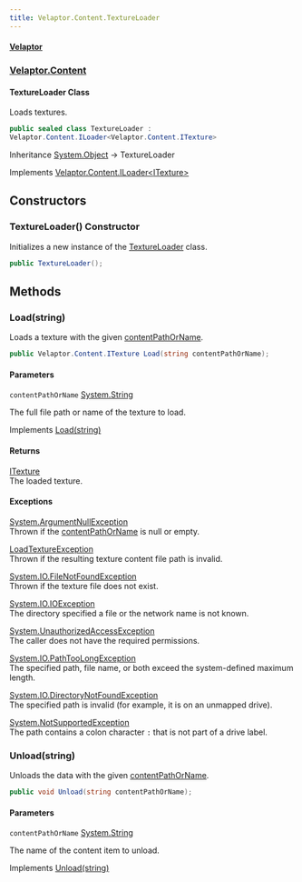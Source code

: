 ```yaml
---
title: Velaptor.Content.TextureLoader
---
```


#### [Velaptor](Namespaces.md 'Velaptor Namespaces')
### [Velaptor.Content](Velaptor.Content.md 'Velaptor.Content')

#### TextureLoader Class

Loads textures.

```csharp
public sealed class TextureLoader :
Velaptor.Content.ILoader<Velaptor.Content.ITexture>
```

Inheritance [System.Object](https://docs.microsoft.com/en-us/dotnet/api/System.Object 'System.Object') → TextureLoader

Implements [Velaptor.Content.ILoader&lt;](Velaptor.Content.ILoader_T_.md 'Velaptor.Content.ILoader<T>')[ITexture](Velaptor.Content.ITexture.md 'Velaptor.Content.ITexture')[&gt;](Velaptor.Content.ILoader_T_.md 'Velaptor.Content.ILoader<T>')
## Constructors

<a name='Velaptor.Content.TextureLoader.TextureLoader()'></a>

### TextureLoader() Constructor

Initializes a new instance of the [TextureLoader](Velaptor.Content.TextureLoader.md 'Velaptor.Content.TextureLoader') class.

```csharp
public TextureLoader();
```
## Methods

<a name='Velaptor.Content.TextureLoader.Load(string)'></a>

### Load(string) 

Loads a texture with the given [contentPathOrName](Velaptor.Content.TextureLoader.md#Velaptor.Content.TextureLoader.Load(string).contentPathOrName 'Velaptor.Content.TextureLoader.Load(string).contentPathOrName').

```csharp
public Velaptor.Content.ITexture Load(string contentPathOrName);
```
#### Parameters

<a name='Velaptor.Content.TextureLoader.Load(string).contentPathOrName'></a>

`contentPathOrName` [System.String](https://docs.microsoft.com/en-us/dotnet/api/System.String 'System.String')

The full file path or name of the texture to load.

Implements [Load(string)](Velaptor.Content.ILoader_T_.md#Velaptor.Content.ILoader_T_.Load(string) 'Velaptor.Content.ILoader<T>.Load(string)')

#### Returns
[ITexture](Velaptor.Content.ITexture.md 'Velaptor.Content.ITexture')  
The loaded texture.

#### Exceptions

[System.ArgumentNullException](https://docs.microsoft.com/en-us/dotnet/api/System.ArgumentNullException 'System.ArgumentNullException')  
Thrown if the [contentPathOrName](Velaptor.Content.TextureLoader.md#Velaptor.Content.TextureLoader.Load(string).contentPathOrName 'Velaptor.Content.TextureLoader.Load(string).contentPathOrName') is null or empty.

[LoadTextureException](Velaptor.Content.Exceptions.LoadTextureException.md 'Velaptor.Content.Exceptions.LoadTextureException')  
Thrown if the resulting texture content file path is invalid.

[System.IO.FileNotFoundException](https://docs.microsoft.com/en-us/dotnet/api/System.IO.FileNotFoundException 'System.IO.FileNotFoundException')  
Thrown if the texture file does not exist.

[System.IO.IOException](https://docs.microsoft.com/en-us/dotnet/api/System.IO.IOException 'System.IO.IOException')  
The directory specified a file or the network name is not known.

[System.UnauthorizedAccessException](https://docs.microsoft.com/en-us/dotnet/api/System.UnauthorizedAccessException 'System.UnauthorizedAccessException')  
The caller does not have the required permissions.

[System.IO.PathTooLongException](https://docs.microsoft.com/en-us/dotnet/api/System.IO.PathTooLongException 'System.IO.PathTooLongException')  
The specified path, file name, or both exceed the system-defined maximum length.

[System.IO.DirectoryNotFoundException](https://docs.microsoft.com/en-us/dotnet/api/System.IO.DirectoryNotFoundException 'System.IO.DirectoryNotFoundException')  
The specified path is invalid (for example, it is on an unmapped drive).

[System.NotSupportedException](https://docs.microsoft.com/en-us/dotnet/api/System.NotSupportedException 'System.NotSupportedException')  
The path contains a colon character `:` that is not part of a drive label.

<a name='Velaptor.Content.TextureLoader.Unload(string)'></a>

### Unload(string) 

Unloads the data with the given [contentPathOrName](Velaptor.Content.TextureLoader.md#Velaptor.Content.TextureLoader.Unload(string).contentPathOrName 'Velaptor.Content.TextureLoader.Unload(string).contentPathOrName').

```csharp
public void Unload(string contentPathOrName);
```
#### Parameters

<a name='Velaptor.Content.TextureLoader.Unload(string).contentPathOrName'></a>

`contentPathOrName` [System.String](https://docs.microsoft.com/en-us/dotnet/api/System.String 'System.String')

The name of the content item to unload.

Implements [Unload(string)](Velaptor.Content.ILoader_T_.md#Velaptor.Content.ILoader_T_.Unload(string) 'Velaptor.Content.ILoader<T>.Unload(string)')